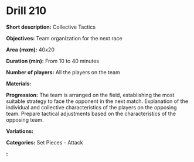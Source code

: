# Drill 210

**Short description:**
Collective Tactics

**Objectives:**
Team organization for the next race

**Area (mxm):**
40x20

**Duration (min):**
From 10 to 40 minutes

**Number of players:**
All the players on the team

**Materials:**


**Progression:**
The team is arranged on the field, establishing the most suitable strategy to face the opponent in the next match. Explanation of the individual and collective characteristics of the players on the opposing team. Prepare tactical adjustments based on the characteristics of the opposing team.

**Variations:**


**Categories:**
Set Pieces - Attack

**:**


